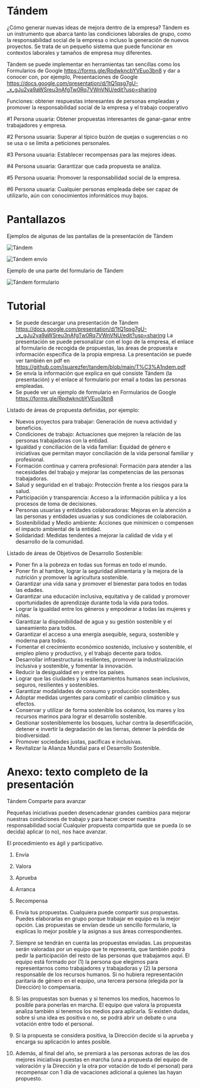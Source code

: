 # Tándem

¿Cómo generar nuevas ideas de mejora dentro de la empresa? Tándem es un instrumento que abarca tanto las condiciones laborales de grupo, como la responsabilidad social de la empresa o incluso la generación de nuevos proyectos. Se trata de un pequeño sistema que puede funcionar en contextos laborales y tamaños de empresa muy diferentes.

Tándem se puede implementar en herramientas tan sencillas como los Formularios de Google https://forms.gle/RpdwkncbYVEuo3bn8 y dar a conocer con, por ejemplo, Presentaciones de Google https://docs.google.com/presentation/d/1tQ1qsg7gU-_x_gJu2ya9aWSreu3nAfgTw0Rq7VWnVNU/edit?usp=sharing

Funciones: obtener respuestas interesantes de personas empleadas y promover la responsabilidad social de la empresa y el trabajo cooperativo


#1 Persona usuaria: Obtener propuestas interesantes de ganar-ganar entre trabajadores y empresa.

#2 Persona usuaria: Superar al típico buzón de quejas o sugerencias o no se usa o se limita a peticiones personales.

#3 Persona usuaria: Establecer recompensas para las mejores ideas.

#4 Persona usuaria: Garantizar que cada propuesta se analiza.

#5 Persona usuaria: Promover la responsabilidad social de la empresa.

#6 Persona usuaria: Cualquier personas empleada debe ser capaz de utilizarlo, aún con conocimientos informáticos muy bajos.


# Pantallazos

Ejemplos de algunas de las pantallas de la presentación de Tándem

![Tándem](https://user-images.githubusercontent.com/23242976/158028127-048190a7-374f-4aaf-b37e-73acd9f695fa.png)

![Tándem envío](https://user-images.githubusercontent.com/23242976/158028148-c8357e9d-34cc-4151-809a-992d1bd54c24.png)

Ejemplo de una parte del formulario de Tándem

![Tándem formulario](https://user-images.githubusercontent.com/23242976/158028185-21c181ca-a067-4294-89a5-31911ed056f0.png)

# Tutorial

- Se puede descargar una presentación de Tándem https://docs.google.com/presentation/d/1tQ1qsg7gU-_x_gJu2ya9aWSreu3nAfgTw0Rq7VWnVNU/edit?usp=sharing La presentación se puede personalizar con el logo de la empresa, el enlace al formulario de recogida de propuestas, las áreas de propuesta e información específica de la propia empresa. La presentación se puede ver también en pdf en https://github.com/jsuarezfer/tandem/blob/main/T%C3%A1ndem.pdf
- Se envía la información que explica en qué consiste Tándem (la presentación) y el enlace al formulario por email a todas las personas empleadas.
- Se puede ver un ejemplo de formulario en Formularios de Google https://forms.gle/RpdwkncbYVEuo3bn8

Listado de áreas de propuesta definidas, por ejemplo:
- Nuevos proyectos para trabajar: Generación de nueva actividad y beneficios.
- Condiciones de trabajo: Actuaciones que mejoren la relación de las personas trabajadoras con la entidad.
- Igualdad y conciliación de la vida familiar: Equidad de género e iniciativas que permitan mayor conciliación de la vida personal familiar y profesional.
- Formación continua y carrera profesional: Formación para atender a las necesidades del trabajo y mejorar las competencias de las personas trabajadoras.
- Salud y seguridad en el trabajo: Protección frente a los riesgos para la salud.
- Participación y transparencia: Acceso a la información pública y a los procesos de toma de decisiones.
- Personas usuarias y entidades colaboradoras: Mejoras en la atención a las personas y entidades usuarias y sus condiciones de colaboración.
- Sostenibilidad y Medio ambiente: Acciones que minimicen o compensen el impacto ambiental de la entidad.
- Solidaridad: Medidas tendentes a mejorar la calidad de vida y el desarrollo de la comunidad.

Listado de áreas de Objetivos de Desarrollo Sostenible:
- Poner fin a la pobreza en todas sus formas en todo el mundo.
- Poner fin al hambre, lograr la seguridad alimentaria y la mejora de la nutrición y promover la agricultura sostenible.
- Garantizar una vida sana y promover el bienestar para todos en todas las edades.
- Garantizar una educación inclusiva, equitativa y de calidad y promover oportunidades de aprendizaje durante toda la vida para todos.
- Lograr la igualdad entre los géneros y empoderar a todas las mujeres y niñas.
- Garantizar la disponibilidad de agua y su gestión sostenible y el saneamiento para todos.
- Garantizar el acceso a una energía asequible, segura, sostenible y moderna para todos.
- Fomentar el crecimiento económico sostenido, inclusivo y sostenible, el empleo pleno y productivo, y el trabajo decente para todos.
- Desarrollar infraestructuras resilientes, promover la industrialización inclusiva y sostenible, y fomentar la innovación.
- Reducir la desigualdad en y entre los países.
- Lograr que las ciudades y los asentamientos humanos sean inclusivos, seguros, resilientes y sostenibles.
- Garantizar modalidades de consumo y producción sostenibles.
- Adoptar medidas urgentes para combatir el cambio climático y sus efectos.
- Conservar y utilizar de forma sostenible los océanos, los mares y los recursos marinos para lograr el desarrollo sostenible.
- Gestionar sosteniblemente los bosques, luchar contra la desertificación, detener e invertir la degradación de las tierras, detener la pérdida de biodiversidad.
- Promover sociedades justas, pacíficas e inclusivas.
- Revitalizar la Alianza Mundial para el Desarrollo Sostenible.

# Anexo: texto completo de la presentación

Tándem
Comparte para avanzar

Pequeñas iniciativas pueden desencadenar grandes cambios para mejorar nuestras condiciones de trabajo y para hacer crecer nuestra responsabilidad social
Cualquier propuesta compartida que se pueda (o se decida) aplicar (o no), nos hace avanzar. 

El procedimiento es ágil y participativo.

1. Envía
2. Valora
3. Aprueba
4. Arranca
5. Recompensa

1. Envía tus propuestas.  Cualquiera puede compartir sus propuestas. Puedes elaborarlas en grupo porque trabajar en equipo es la mejor opción. Las propuestas se envían desde un sencillo formulario, la explicas lo mejor posible y la asignas a sus áreas correspondientes.
2. Siempre se tendrán en cuenta las propuestas enviadas. Las propuestas serán valoradas por un equipo que te representa, que también podrá pedir la participación del resto de las personas que trabajamos aquí. El equipo está formado por (1) la persona que elegimos para representarnos como trabajadores y trabajadoras y (2) la persona responsable de los recursos humanos. Si no hubiera representación paritaria de género en el equipo, una tercera persona (elegida por la Dirección) lo compensaría.
3. Si las propuestas son buenas y si tenemos los medios, hacemos lo posible para ponerlas en marcha. El equipo que valora la propuesta analiza también si tenemos los medios para aplicarla. Si existen dudas, sobre si una idea es positiva o no, se podrá abrir un debate o una votación entre todo el personal.
4. Si la propuesta se considera positiva, la Dirección decide si la aprueba y encarga su aplicación lo antes posible.
5. Además, al final del año, se premiará a las personas autoras de las dos mejores iniciativas puestas en marcha (una a propuesta del equipo de valoración y la Dirección y la otra por votación de todo el personal) para recompensar con 1 día de vacaciones adicional a quienes las hayan propuesto.
